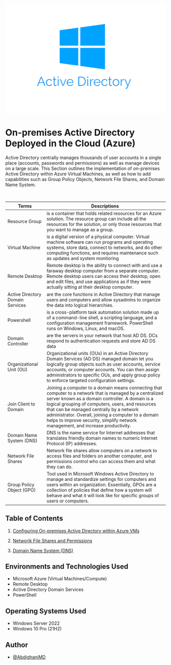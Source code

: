 <center>

![AD](./Configuring%20On-premises%20Active%20Directory%20within%20Azure%20VMs/assets/Active-Directory.png)

</center>

# On-premises Active Directory Deployed in the Cloud (Azure)
Active Directory centrally manages thousands of user accounts in a single place (accounts, passwords and permissions) as well as manage devices on a large scale.
This Section outlines the implementation of on-premises Active Directory within Azure Virtual Machines, as well as how to add capabilities such as Group Policy Objects, Network File Shares, and Domain Name System.

<br />

| Terms | Descriptions|
|-------| ------------|
| Resource Group | is a container that holds related resources for an Azure solution. The resource group can include all the resources for the solution, or only those resources that you want to manage as a group.
| Virtual Machine | is a digital version of a physical computer. Virtual machine software can run programs and operating systems, store data, connect to networks, and do other computing functions, and requires maintenance such as updates and system monitoring
| Remote Desktop | Remote desktop is the ability to connect with and use a faraway desktop computer from a separate computer. Remote desktop users can access their desktop, open and edit files, and use applications as if they were actually sitting at their desktop computer.
| Active Directory Domain Services | are the core functions in Active Directory that manage users and computers and allow sysadmins to organize the data into logical hierarchies.
| Powershell |  is a cross-platform task automation solution made up of a command-line shell, a scripting language, and a configuration management framework. PowerShell runs on Windows, Linux, and macOS.
| Domain Controller |  are the servers in your network that host AD DS. DCs respond to authentication requests and store AD DS data
|Organizational Unit (OU) | Organizational units (OUs) in an Active Directory Domain Services (AD DS) managed domain let you logically group objects such as user accounts, service accounts, or computer accounts. You can then assign administrators to specific OUs, and apply group policy to enforce targeted configuration settings.
|Join Client to Domain | Joining a computer to a domain means connecting that computer to a network that is managed by a centralized server known as a domain controller. A domain is a logical grouping of computers, users, and resources that can be managed centrally by a network administrator. Overall, joining a computer to a domain helps to improve security, simplify network management, and increase productivity. |
| Domain Name System (DNS) | DNS is the name service for Internet addresses that translates friendly domain names to numeric Internet Protocol (IP) addresses. |
|Network File Shares | Network file shares allow computers on a network to access files and folders on another computer, and permissions control who can access them and what they can do. |
|Group Policy Object (GPO) | Tool used in Microsoft Windows Active Directory to manage and standardize settings for computers and users within an organization. Essentially, GPOs are a collection of policies that define how a system will behave and what it will look like for specific groups of users or computers. |

<h2>Table of Contents</h2>

1.  [Configuring On-premises Active Directory within Azure VMs](Configuring%20On-premises%20Active%20Directory%20within%20Azure%20VMs/)

2.  [Networik File Shares and Permissions](Networik%20File%20Shares%20and%20Permissions/)

3.  [Domain Name System (DNS)](./Domain%20Name%20System%20(DNS)/)


<h2>Environments and Technologies Used</h2>

- Microsoft Azure (Virtual Machines/Compute)
- Remote Desktop
- Active Directory Domain Services
- PowerShell

<h2> Operating Systems Used </h2>

- Windows Server 2022
- Windows 10 Pro (21H2)

## Author

- [@AbdighaniMD](https://github.com/AbdighaniMD)



